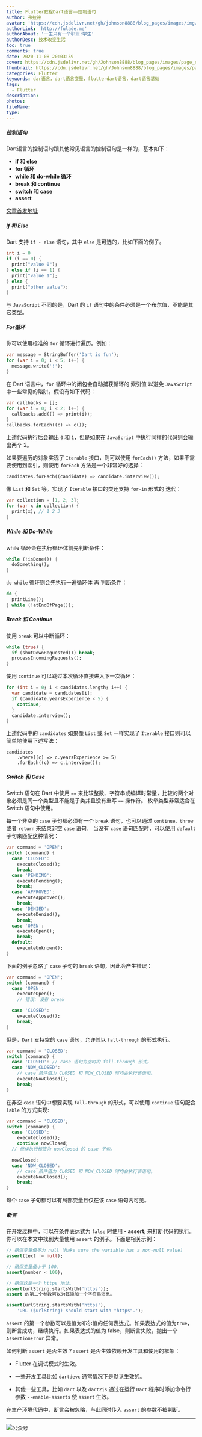 ```yaml
---
title: Flutter教程Dart语言——控制语句
author: 弗拉德
avatar: 'https://cdn.jsdelivr.net/gh/johnson8888/blog_pages/images/img/avatar.jpg'
authorLink: 'http://fulade.me'
authorAbout: '一生只有一个职业:学生'
authorDesc: 技术改变生活
toc: true
comments: true
date: 2020-11-08 20:03:59
cover: https://cdn.jsdelivr.net/gh/Johnson8888/blog_pages/images/page_conver_control_flow_statements.jpg
thumbnail: https://cdn.jsdelivr.net/gh/Johnson8888/blog_pages/images/page_conver_control_flow_statements.jpg
categories: Flutter
keywords: dar语言，dart语言变量，flutterdart语言，dart语言基础
tags:
  - Flutter
description:
photos:
fileName:
type:
---
```

##### **控制语句**
Dart语言的控制语句跟其他常见语言的控制语句是一样的，基本如下：
- **if 和 else**
- **for 循环**
- **while 和 do-while 循环**
- **break 和 continue**
- **switch 和 case**
- **assert**

<!--more-->
[文章首发地址](http://fulade.me/dart-control-flow-statements-1-8.html)
##### **If 和 Else**
Dart 支持 `if - else` 语句，其中 `else` 是可选的，比如下面的例子。
```Dart 
int i = 0
if (i == 0) {
  print("value 0");
} else if (i == 1) {
  print("value 1");
} else {
  print("other value");
}
```
与 `JavaScript` 不同的是，Dart 的 `if` 语句中的条件必须是一个布尔值，不能是其它类型。
##### **For循环**
你可以使用标准的 `for` 循环进行遍历。例如：
``` Dart
var message = StringBuffer('Dart is fun');
for (var i = 0; i < 5; i++) {
  message.write('!');
}
```
在 Dart 语言中，`for` 循环中的闭包会自动捕获循环的 索引值 以避免 `JavaScript` 中一些常见的陷阱。假设有如下代码：
``` Dart
var callbacks = [];
for (var i = 0; i < 2; i++) {
  callbacks.add(() => print(i));
}
callbacks.forEach((c) => c());
```
上述代码执行后会输出 `0` 和 `1`，但是如果在 `JavaScript` 中执行同样的代码则会输出两个 2。

如果要遍历的对象实现了 `Iterable` 接口，则可以使用 `forEach()` 方法，如果不需要使用到索引，则使用 `forEach` 方法是一个非常好的选择：
``` Dart
candidates.forEach((candidate) => candidate.interview());
```
像 `List` 和 `Set` 等。实现了 `Iterable` 接口的类还支持 `for-in` 形式的 迭代：
``` Dart 
var collection = [1, 2, 3];
for (var x in collection) {
  print(x); // 1 2 3
}
```

##### **While 和 Do-While**
while 循环会在执行循环体前先判断条件：
``` Dart
while (!isDone()) {
  doSomething();
}
```
`do-while` 循环则会先执行一遍循环体 再 判断条件：
``` Dart
do {
  printLine();
} while (!atEndOfPage());

```

##### **Break 和 Continue**
使用 `break` 可以中断循环：
``` Dart
while (true) {
  if (shutDownRequested()) break;
  processIncomingRequests();
}
```
使用 `continue` 可以跳过本次循环直接进入下一次循环：
``` Dart
for (int i = 0; i < candidates.length; i++) {
  var candidate = candidates[i];
  if (candidate.yearsExperience < 5) {
    continue;
  }
  candidate.interview();
}
```
上述代码中的 `candidates` 如果像 `List` 或 `Set` 一样实现了 `Iterable` 接口则可以简单地使用下述写法：
``` Dart:
candidates
    .where((c) => c.yearsExperience >= 5)
    .forEach((c) => c.interview());
```
##### **Switch 和 Case**
Switch 语句在 Dart 中使用 `==` 来比较整数、字符串或编译时常量，比较的两个对象必须是同一个类型且不能是子类并且没有重写 `==` 操作符。 枚举类型非常适合在 Switch 语句中使用。

每一个非空的 `case` 子句都必须有一个 `break` 语句，也可以通过 `continue、throw` 或者 `return` 来结束非空 `case` 语句。
当没有 `case` 语句匹配时，可以使用 `default` 子句来匹配这种情况：
``` Dart
var command = 'OPEN';
switch (command) {
  case 'CLOSED':
    executeClosed();
    break;
  case 'PENDING':
    executePending();
    break;
  case 'APPROVED':
    executeApproved();
    break;
  case 'DENIED':
    executeDenied();
    break;
  case 'OPEN':
    executeOpen();
    break;
  default:
    executeUnknown();
}
```
下面的例子忽略了 `case` 子句的 `break` 语句，因此会产生错误：
``` Dart
var command = 'OPEN';
switch (command) {
  case 'OPEN':
    executeOpen();
    // 错误: 没有 break

  case 'CLOSED':
    executeClosed();
    break;
}
```
但是，`Dart` 支持空的 `case` 语句，允许其以 `fall-through` 的形式执行。
```Dart
var command = 'CLOSED';
switch (command) {
  case 'CLOSED': // case 语句为空时的 fall-through 形式。
  case 'NOW_CLOSED':
    // case 条件值为 CLOSED 和 NOW_CLOSED 时均会执行该语句。
    executeNowClosed();
    break;
}
```
在非空 `case` 语句中想要实现 `fall-through` 的形式，可以使用 `continue` 语句配合 `lable` 的方式实现:
``` Dart
var command = 'CLOSED';
switch (command) {
  case 'CLOSED':
    executeClosed();
    continue nowClosed;
  // 继续执行标签为 nowClosed 的 case 子句。

  nowClosed:
  case 'NOW_CLOSED':
    // case 条件值为 CLOSED 和 NOW_CLOSED 时均会执行该语句。
    executeNowClosed();
    break;
}
```
每个 `case` 子句都可以有局部变量且仅在该 `case` 语句内可见。

##### **断言**
在开发过程中，可以在条件表达式为 `false` 时使用 **- assert**; 来打断代码的执行。你可以在本文中找到大量使用 `assert` 的例子。下面是相关示例：
``` Dart
// 确保变量值不为 null (Make sure the variable has a non-null value)
assert(text != null);

// 确保变量值小于 100。
assert(number < 100);

// 确保这是一个 https 地址。
assert(urlString.startsWith('https'));
assert 的第二个参数可以为其添加一个字符串消息。

assert(urlString.startsWith('https'),
    'URL ($urlString) should start with "https".');
```
`assert` 的第一个参数可以是值为布尔值的任何表达式。如果表达式的值为`true`，则断言成功，继续执行。如果表达式的值为 false，则断言失败，抛出一个 `AssertionError` 异常。

如何判断 `assert` 是否生效？`assert` 是否生效依赖开发工具和使用的框架：

- Flutter 在调试模式时生效。

- 一些开发工具比如 `dartdevc` 通常情况下是默认生效的。

- 其他一些工具，比如 `dart` 以及 `dart2js` 通过在运行 `Dart` 程序时添加命令行参数 `--enable-asserts` 使 `assert` 生效。

在生产环境代码中，断言会被忽略，与此同时传入 `assert` 的参数不被判断。


***  
![公众号](https://cdn.jsdelivr.net/gh/johnson8888/blog_pages/images/page_footer.jpg)
